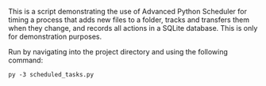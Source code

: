 This is a script demonstrating the use of Advanced Python Scheduler for timing a process that adds new files to a folder, tracks and transfers them when they change, and records all actions in a SQLite database.
This is only for demonstration purposes.

Run by navigating into the project directory and using the following command:

`py -3 scheduled_tasks.py`
